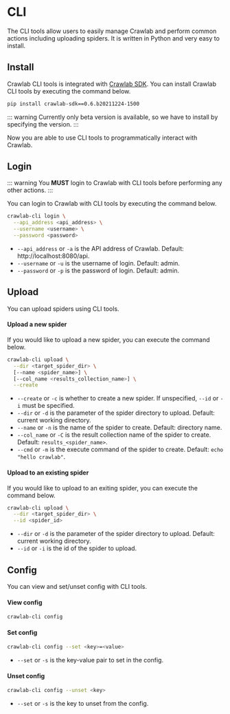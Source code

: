 # CLI

The CLI tools allow users to easily manage Crawlab and perform common actions including uploading spiders. It is written
in Python and very easy to install.

## Install

Crawlab CLI tools is integrated with [Crawlab SDK](https://pypi.org/project/crawlab-sdk). You can install Crawlab CLI
tools by executing the command below.

```bash
pip install crawlab-sdk==0.6.b20211224-1500
```

::: warning
Currently only beta version is available, so we have to install by specifying the version.
:::

Now you are able to use CLI tools to programmatically interact with Crawlab.

## Login

::: warning
You **MUST** login to Crawlab with CLI tools before performing any other actions.
:::

You can login to Crawlab with CLI tools by executing the command below.

```bash
crawlab-cli login \
  --api_address <api_address> \
  --username <username> \
  --password <password>
```

- `--api_address` or `-a` is the API address of Crawlab. Default: http://localhost:8080/api.
- `--username` or `-u` is the username of login. Default: admin.
- `--password` or `-p` is the password of login. Default: admin.

## Upload

You can upload spiders using CLI tools.

#### Upload a new spider

If you would like to upload a new spider, you can execute the command below.

```bash
crawlab-cli upload \
  --dir <target_spider_dir> \
  [--name <spider_name>] \
  [--col_name <results_collection_name>] \
  --create
```

- `--create` or `-c` is whether to create a new spider. If unspecified, `--id` or `-i` must be specified.
- `--dir` or `-d` is the parameter of the spider directory to upload. Default: current working directory.
- `--name` or `-n` is the name of the spider to create. Default: directory name.
- `--col_name` or `-C` is the result collection name of the spider to create. Default: `results_<spider_name>`.
- `--cmd` or `-m` is the execute command of the spider to create. Default: `echo "hello crawlab"`.

#### Upload to an existing spider

If you would like to upload to an exiting spider, you can execute the command below.

```bash
crawlab-cli upload \
  --dir <target_spider_dir> \
  --id <spider_id>
```

- `--dir` or `-d` is the parameter of the spider directory to upload. Default: current working directory.
- `--id` or `-i` is the id of the spider to upload.

## Config

You can view and set/unset config with CLI tools.

#### View config

```bash
crawlab-cli config
```

#### Set config

```bash
crawlab-cli config --set <key>=<value>
```

- `--set` or `-s` is the key-value pair to set in the config.

#### Unset config

```bash
crawlab-cli config --unset <key>
```

- `--set` or `-s` is the key to unset from the config.
